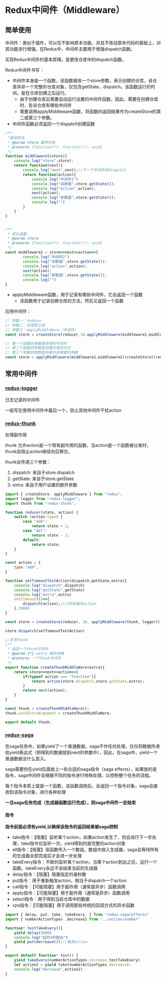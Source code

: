 # Redux中间件（Middleware）

## 简单使用

中间件：类似于插件，可以在不影响原本功能、并且不改动原本代码的基础上，对其功能进行增强。在Redux中，中间件主要用于增强dispatch函数。

实现Redux中间件的基本原理，是更改仓库中的dispatch函数。

Redux中间件书写：

- 中间件本身是一个函数，该函数接收一个store参数，表示创建的仓库，该仓库并非一个完整的仓库对象，仅包含getState，dispatch。该函数运行的时间，是在仓库创建之后运行。
  - 由于创建仓库后需要自动运行设置的中间件函数，因此，需要在创建仓库时，告诉仓库有哪些中间件
  - 需要调用applyMiddleware函数，将函数的返回结果作为createStore的第二或第三个参数。
- 中间件函数必须返回一个dispatch创建函数

```js
/**
 *基础写法
 * @param store 最终仓库
 * @returns {function(*): function(*): void}
 */
function middleware1(store){
    console.log("store",store);
    return function(next){
        console.log("next",next);//下一个中间件的dispatch
        return function(action){
            console.log("中间件1")
            console.log("旧数据",store.getState());
            console.log("action",action);
            next(action);
            console.log("新数据",store.getState());
            console.log("")
        }
    }
}

```

```js

/**
 * 箭头函数
 * @param store
 * @returns {function(*): function(*): void}
 */
const middleware2 = store=>next=>action=>{
        console.log("中间件2")
        console.log("旧数据",store.getState());
        console.log("action",action);
        next(action);
        console.log("新数据",store.getState());
        console.log("")
}
```

- applyMiddleware函数，用于记录有哪些中间件，它会返回一个函数
  - 该函数用于记录创建仓库的方法，然后又返回一个函数

应用中间件：
```js
// 参数一：reducer
// 参数二：仓库默认值
// 参数三：applyMiddleWare（中间件）
const store = createStore(reducer,10,applyMiddleware(middleware1,middleware2));
```
```js
// 第一个函数的参数是使用的中间件
// 第二个函数的参数是创建仓库的方式
// 第三个参数的参数是创建仓库需要的参数
const store = applyMiddleware(middleware1,middleware2)(createStore)(reducer,10);
```

## 常用中间件

### [redux-logger](https://www.npmjs.com/package/redux-logger)

日志记录的中间件

一般写在使用中间件中最后一个，防止其他中间件干扰action


### [redux-thunk](https://www.npmjs.com/package/redux-thunk)

处理副作用

thunk 允许action是一个带有副作用的函数，当action是一个函数被分发时，thunk会阻止action继续向后移交。

thunk会传递三个参数：
1. dispatch: 来自于store.dispatch
2. getState: 来自于store.getState
3. extra: 来自于用户设置的额外参数

```js
import { createStore, applyMiddleware } from "redux";
import logger from "redux-logger";
import thunk from "redux-thunk";

function reducer(state, action) {
	switch (action.type) {
		case "add":
			return state + 1;
		case "del":
			return state - 1;
		default:
			return state;
	}
}

const action = {
    type:"add",
}

function setTimeoutTestAction(dispatch,getState,extra){
    console.log("dispatch",dispatch)
    console.log("getState",getState)
    console.log("extra",extra)
    setTimeout(()=>{
        dispatch(action);//三秒后触发action
    },3000)
}

const store = createStore(reducer, 10, applyMiddleware(thunk, logger));

store.dispatch(setTimeoutTestAction)
```


```js
//手写thunk 
/**
 * 返回一个thunk中间件
 * @param {*} extra 额外参数
 * @returns 一个thunk中间件
 */
export function createThunkMiddleWare(extra){
    return store=>next=>action=>{
        if(typeof action === "function"){
            return action(store.dispatch,store.getState,extra);
        }
        return next(action);
    }
}

const thunk = createThunkMiddleWare();
thunk.withExtraArgument = createThunkMiddleWare;

export default thunk;
```


### [redux-saga](https://redux-saga-in-chinese.js.org/index.html)


在saga任务中，如果yield了一个普通数据，saga不作任何处理，仅仅将数据传递给yield表达式（把得到的数据放到next的参数中），因此，在saga中，yield一个普通数据没什么意义。

saga需要你在yield后面放上一些合适的saga指令（saga effects），如果放的是指令，saga中间件会根据不同的指令进行特殊处理，以控制整个任务的流程。

每个指令本质上就是一个函数，该函数调用后，会返回一个指令对象，saga会接收到该指令对象，进行各种处理

**一旦saga任务完成（生成器函数运行完成），则saga中间件一定结束**

#### 指令

**指令前面必须有yield,以确保该指令的返回结果被saga控制**

- take指令：【阻塞】监听某个action，如果action发生了，则会进行下一步处理，take指令仅监听一次。yield得到的是完整的action对象
- all指令：【阻塞】该函数传入一个数组，数组中放入生成器，saga会等待所有的生成器全部完成后才会进一步处理
- takeEvery指令：不断的监听某个action，当某个action到达之后，运行一个函数。takeEvery永远不会结束当前的生成器
- delay指令：【阻塞】阻塞指定的毫秒数
- put指令：用于重新触发action，相当于dispatch一个action
- call指令：【可能阻塞】用于副作用（通常是异步）函数调用
- apply指令：【可能阻塞】用于副作用（通常是异步）函数调用
- select指令：用于得到当前仓库中的数据
- cps指令：【可能阻塞】用于调用那些传统的回调方式的异步函数

```js
import { delay, put, take, takeEvery, } from "redux-saga/effects"
import { numberActionTypes ,decrease} from "../action/number"

function* testTakeEvery(){
    yield delay(3000)
    console.log("延时3秒输出")
    yield put(decrease());//触发action
}

export default function* test() {
    yield takeEvery(numberActionTypes.increase,testTakeEvery)
    let action2 = yield take(numberActionTypes.decrease);
    console.log("decrease",action2)
}
```